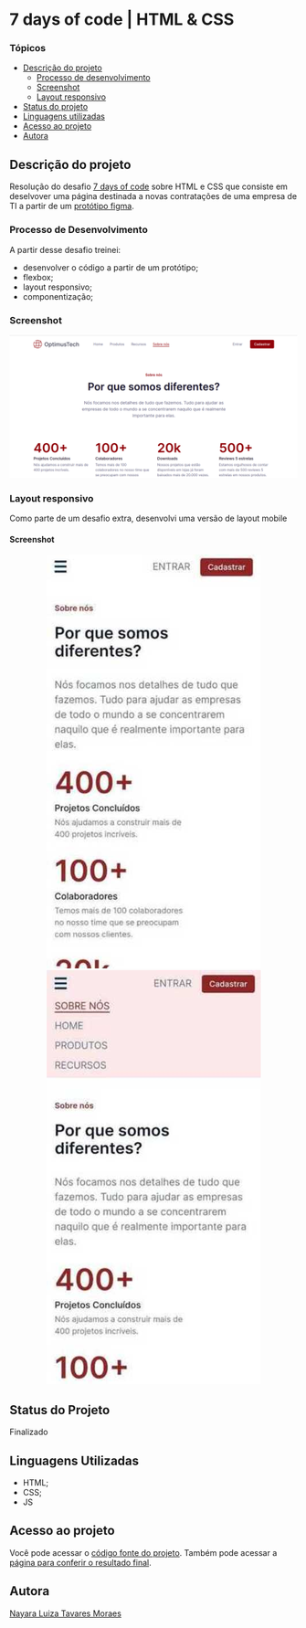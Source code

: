 # 7 days of code | HTML & CSS

### Tópicos

- [Descrição do projeto](#descrição-do-projeto)
    - [Processo de desenvolvimento](#processo-de-desenvolvimento)
    - [Screenshot](#screenshot)
    - [Layout responsivo](#screenshot-1)
- [Status do projeto](#status-do-projeto)
- [Linguagens utilizadas](#linguagens-utilizadas) 
- [Acesso ao projeto](#acesso-ao-projeto)
- [Autora](#autora)

## Descrição do projeto

Resolução do desafio [7 days of code](https://7daysofcode.io/) sobre HTML e CSS que consiste em deselvover uma página destinada a novas contratações de uma empresa de TI a partir de um [protótipo figma](https://www.figma.com/file/mm3MLozvUDGhDRTxSLlGL5/7daysOfCode-HTML-CSS?node-id=0%3A1). 


### Processo de Desenvolvimento
A partir desse desafio treinei: 
* desenvolver o código a partir de um protótipo;
* flexbox;
* layout responsivo;
* componentização;

### Screenshot
![screenshot desktop layout](./docs/screenshot-desktop.png)


### Layout responsivo
Como parte de um desafio extra, desenvolvi uma versão de layout mobile 

#### Screenshot
<div align="center">
  <img src="./docs/screenshot-mobile.jpg" alt="Screenshot layout mobile">
  <img src="./docs/screenshot-mobile-active.jpg" alt="Screenshot layout mobile menu ativo">
</div>

## Status do Projeto
Finalizado

## Linguagens Utilizadas
* HTML;
* CSS;
* JS

## Acesso ao projeto
Você pode acessar o [código fonte do projeto](https://github.com/nalutm/seven-days-of-code/tree/main/html-css). Também pode acessar a [página para conferir o resultado final](https://seven-days-of-code-beta.vercel.app/).

## Autora
[Nayara Luiza Tavares Moraes](https://github.com/nalutm)